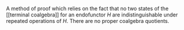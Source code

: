A method of proof which relies on the fact that no two states of the [[terminal coalgebra]] for an endofunctor $H$ are indistinguishable under repeated operations of $H$. There are no proper coalgebra quotients.

